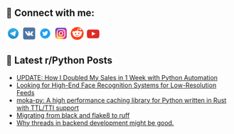 ## 🔎 Connect with me:
[<img src="https://github.com/bullbesh/bullbesh/blob/main/images/Telegram.png" width="32" height="32" />](https://t.me/bullbesh)
[<img src="https://github.com/bullbesh/bullbesh/blob/main/images/VK.png" width="32" height="32" />](https://vk.com/bullbesh)
[<img src="https://github.com/bullbesh/bullbesh/blob/main/images/Twitter.png" width="32" height="32" />](https://twitter.com/bullbesh1)
[<img src="https://github.com/bullbesh/bullbesh/blob/main/images/Instagram.png" width="32" height="32" />](https://www.instagram.com/bullbesh)
[<img src="https://github.com/bullbesh/bullbesh/blob/main/images/Reddit.png" width="32" height="32" />](https://www.reddit.com/user/bullbesh)
[<img src="https://github.com/bullbesh/bullbesh/blob/main/images/YouTube.png" width="32" height="32" />](https://www.youtube.com/channel/UCtfjRs6uzgq5mfm8S06WTcg)

## 📕 Latest r/Python Posts
<!-- BLOG-POST-LIST:START -->
- [UPDATE: How I Doubled My Sales in 1 Week with Python Automation](https://www.reddit.com/r/Python/comments/1gvoz0p/update_how_i_doubled_my_sales_in_1_week_with/)
- [Looking for High-End Face Recognition Systems for Low-Resolution Feeds](https://www.reddit.com/r/Python/comments/1gvoh92/looking_for_highend_face_recognition_systems_for/)
- [moka-py: A high performance caching library for Python written in Rust with TTL/TTI support](https://www.reddit.com/r/Python/comments/1gvnsoh/mokapy_a_high_performance_caching_library_for/)
- [Migrating from black and flake8 to ruff](https://www.reddit.com/r/Python/comments/1gvnfvi/migrating_from_black_and_flake8_to_ruff/)
- [Why threads in backend development might be good.](https://www.reddit.com/r/Python/comments/1gvmqji/why_threads_in_backend_development_might_be_good/)
<!-- BLOG-POST-LIST:END -->
